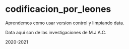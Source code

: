 # codificacion_por_leones
Aprendemos como usar version control y limpiando data.

Data aqui son de las investigaciones de M.J.A.C.

2020-2021
